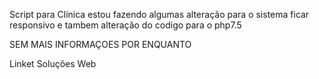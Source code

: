 Script para Clínica
estou fazendo algumas alteração para o sistema ficar responsivo e tambem alteração do codigo para o php7.5

SEM MAIS INFORMAÇOES POR ENQUANTO


Linket Soluções Web
